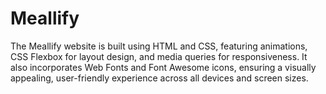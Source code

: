 # Meallify
The Meallify website is built using HTML and CSS, featuring animations, CSS Flexbox for layout design, and media queries for responsiveness. It also incorporates Web Fonts and Font Awesome icons, ensuring a visually appealing, user-friendly experience across all devices and screen sizes.
